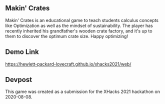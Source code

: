 ## Makin' Crates
Makin' Crates is an educational game to teach students calculus concepts like Optimization as well as the mindset of sustainability. The player has recently inherited his grandfather's wooden crate factory, and it's up to them to discover the optimum crate size. Happy optimizing!

## Demo Link
https://hewlett-packard-lovecraft.github.io/xhacks2021/web/

## Devpost
This game was created as a submission for the XHacks 2021 hackathon on 2020-08-08.
